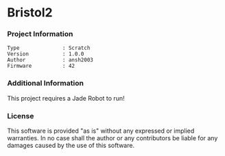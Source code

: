 Bristol2
================



### Project Information
```
Type              : Scratch
Version           : 1.0.0
Author            : ansh2003
Firmware          : 42
```

### Additional Information
This project requires a Jade Robot to run!

### License
This software is provided "as is" without any expressed or implied warranties.  In no case shall the author or any contributors be liable for any damages caused by the use of this software.

